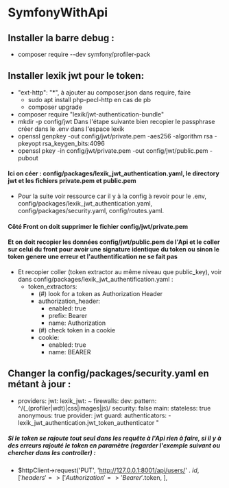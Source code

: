 # SymfonyWithApi

## Installer la barre debug :
- composer require --dev symfony/profiler-pack

## Installer lexik jwt pour le token:
- "ext-http": "*", à ajouter au composer.json dans require, faire 
  - sudo apt install php-pecl-http en cas de pb
  - composer upgrade
- composer require "lexik/jwt-authentication-bundle"
- mkdir -p config/jwt
Dans l'étape suivante bien recopier le passphrase créer dans le .env dans l'espace lexik
- openssl genpkey -out config/jwt/private.pem -aes256 -algorithm rsa -pkeyopt rsa_keygen_bits:4096
- openssl pkey -in config/jwt/private.pem -out config/jwt/public.pem -pubout 
#### Ici on céer : config/packages/lexik_jwt_authentication.yaml, le directory jwt et les fichiers private.pem et public.pem 
- Pour la suite voir ressource car il y à la config à revoir pour le .env, config/packages/lexik_jwt_authentication.yaml, config/packages/security.yaml, config/routes.yaml.
#### Côté Front on doit supprimer le fichier config/jwt/private.pem
#### Et on doit recopier les données config/jwt/public.pem de l'Api et le coller sur celui du front pour avoir une signature identique du token ou sinon le token genere une erreur et l'authentification ne se fait pas

- Et recopier coller (token extractor au même niveau que public_key), voir dans config/packages/lexik_jwt_authentification.yaml : 
    - token_extractors:
        - (#) look for a token as Authorization Header
        - authorization_header:
            - enabled: true
            - prefix:  Bearer
            - name:    Authorization
        - (#) check token in a cookie
        - cookie:
            - enabled: true
            - name:    BEARER
## Changer la config/packages/security.yaml en métant à jour :
- providers:
        jwt:
            lexik_jwt: ~
    firewalls:
        dev:
            pattern: ^/(_(profiler|wdt)|css|images|js)/
            security: false
        main:
            stateless: true
            anonymous: true
            provider: jwt
            guard:
                authenticators:
                    - lexik_jwt_authentication.jwt_token_authenticator "
                    
##### Si le token se rajoute tout seul dans les requête à l'Api rien à faire, si il y à des erreurs rajouté le token en paramètre (regarder l'exemple suivant ou chercher dans les controller) :
- $httpClient->request('PUT', 'http://127.0.0.1:8001/api/users/' . $id,
        [
        'headers' => [
            'Authorization' => 'Bearer '.$token,
        ],
